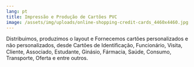 ```yaml
---
lang: pt
title: Impressão e Produção de Cartões PVC
image: /assets/img/uploads/online-shopping-credit-cards_4460x4460.jpg
---
```

Distribuimos, produzimos o layout e Fornecemos cartões personalizados e não personalizados, desde Cartões de Identiﬁcação, Funcionário, Visita, Cliente, Associado, Estudante, Ginásio, Fármacia, Saúde,  Consumo, Transporte, Oferta e entre outros.
